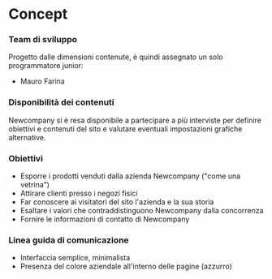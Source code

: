 # Concept

### Team di sviluppo

Progetto dalle dimensioni contenute, è quindi assegnato un solo programmatore junior:
- Mauro Farina

### Disponibilità dei contenuti

Newcompany si è resa disponibile a partecipare a più interviste per definire obiettivi e contenuti del sito e valutare eventuali impostazioni grafiche alternative.

### Obiettivi

- Esporre i prodotti venduti dalla azienda Newcompany ("come una vetrina")
- Attirare clienti presso i negozi fisici
- Far conoscere ai visitatori del sito l'azienda e la sua storia
- Esaltare i valori che contraddistinguono Newcompany dalla concorrenza
- Fornire le informazioni di contatto di Newcompany

### Linea guida di comunicazione

- Interfaccia semplice, minimalista
- Presenza del colore aziendale all'interno delle pagine (azzurro)